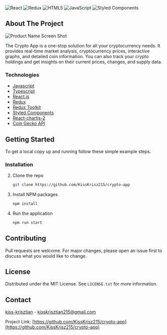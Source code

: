 ![React](https://img.shields.io/badge/react-%2320232a.svg?style=for-the-badge&logo=react&logoColor=%2361DAFB)
![Redux](https://img.shields.io/badge/redux-%23593d88.svg?style=for-the-badge&logo=redux&logoColor=white)
![HTML5](https://img.shields.io/badge/html5-%23E34F26.svg?style=for-the-badge&logo=html5&logoColor=white)
![JavaScript](https://img.shields.io/badge/javascript-%23323330.svg?style=for-the-badge&logo=javascript&logoColor=%23F7DF1E)
![Styled Components](https://img.shields.io/badge/styled--components-DB7093?style=for-the-badge&logo=styled-components&logoColor=white)

<!-- ABOUT THE PROJECT -->
## About The Project

![Product Name Screen Shot][product-screenshot]


The Crypto App is a one-stop solution for all your cryptocurrency needs. It provides real-time market analysis, cryptocurrency prices, interactive graphs, and detailed coin information. You can also track your crypto holdings and get insights on their current prices, changes, and supply data.

### Technologies

* [Javascript](https://developer.mozilla.org/en-US/docs/Web/JavaScript)
* [Typescript](https://www.typescriptlang.org/)
* [React.js](https://reactjs.org/)
* [Redux](https://redux.js.org/)
* [Redux Toolkit](https://redux-toolkit.js.org/)
* [Styled Components](https://styled-components.com/)
* [React-chartjs-2](https://react-chartjs-2.js.org/)
* [Coin Gecko API](https://www.coingecko.com/en/api/documentation)

<!-- GETTING STARTED -->
## Getting Started

To get a local copy up and running follow these simple example steps.

### Installation

2. Clone the repo

   ```sh
   git clone https://github.com/KissKrisz215/crypto-app
   ```

3. Install NPM packages

   ```sh
   npm install
   ```

4. Run the application

   ```sh
   npm run start
   ```

## Contributing

Pull requests are welcome. For major changes, please open an issue first
to discuss what you would like to change.

<!-- LICENSE -->
## License

Distributed under the MIT License. See `LICENSE.txt` for more information.

[product-screenshot]: https://i.ibb.co/mBZ3SVX/crypto-app.png

## Contact

[kiss-krisztian](https://www.linkedin.com/in/kiss-krisztian/) - kisskrisztian215@gmail.com 

Project Link: [https://github.com/KissKrisz215/crypto-app](https://github.com/KissKrisz215/crypto-app)

